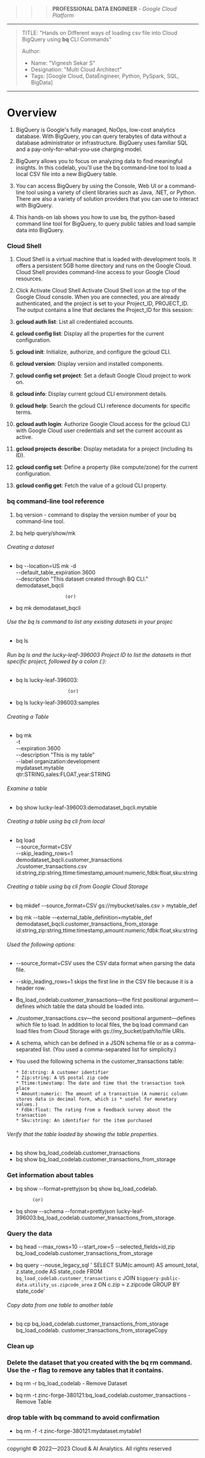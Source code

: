 >>> **PROFESSIONAL DATA ENGINEER** - *Google Cloud Platform*
------------------------

> TITLE: "Hands on Different ways of loading csv file into Cloud BigQuery using **bq** CLI Commands"
> 
> Author:
  >- Name: "Vignesh Sekar S"
  >- Designation: "Multi Cloud Architect"
  >- Tags: [Google Cloud, DataEngineer, Python, PySpark, SQL, BigData]

--------------------------------------------------------------------------------------------------------------------

# Overview

1. BigQuery is Google's fully managed, NoOps, low-cost analytics database. With BigQuery, you can query terabytes of data without a database administrator or infrastructure. BigQuery uses familiar SQL and a pay-only-for-what-you-use charging model. 
   
2. BigQuery allows you to focus on analyzing data to find meaningful insights. In this codelab, you'll use the bq command-line tool to load a local CSV file into a new BigQuery table.

3. You can access BigQuery by using the Console, Web UI or a command-line tool using a variety of client libraries such as Java, .NET, or Python. There are also a variety of solution providers that you can use to interact with BigQuery.

4. This hands-on lab shows you how to use bq, the python-based command line tool for BigQuery, to query public tables and load sample data into BigQuery.


###  Cloud Shell

1. Cloud Shell is a virtual machine that is loaded with development tools. It offers a persistent 5GB home directory and runs on the Google Cloud. Cloud Shell provides command-line access to your Google Cloud resources.

2. Click Activate Cloud Shell Activate Cloud Shell icon at the top of the Google Cloud console.
When you are connected, you are already authenticated, and the project is set to your Project_ID, PROJECT_ID. The output contains a line that declares the Project_ID for this session:

1. **gcloud auth list**: List all credentialed accounts.

2. **gcloud config list**: Display all the properties for the current configuration.

3. **gcloud init**: Initialize, authorize, and configure the gcloud CLI.

4. **gcloud version**: Display version and installed components.

5. **gcloud config set project**: Set a default Google Cloud project to work on.

6. **gcloud info**: Display current gcloud CLI environment details.

7. **gcloud help**: Search the gcloud CLI reference documents for specific terms.

8.  **gcloud auth login**: Authorize Google Cloud access for the gcloud CLI with Google Cloud user credentials and set the current account as active.

9. **gcloud projects describe**: Display metadata for a project (including its ID).

10. **gcloud config set**: Define a property (like compute/zone) for the current configuration.

11. **gcloud config get**: Fetch the value of a gcloud CLI property.


### bq command-line tool reference

1. bq version - command to display the version number of your bq command-line tool.

2. bq help query/show/mk
  
###### Creating a dataset

   *  bq --location=US mk -d \
    --default_table_expiration 3600 \
    --description "This dataset created through BQ CLI." \
    demodataset_bqcli

                            (or)

   * bq mk demodataset_bqcli   

###### Use the bq ls command to list any existing datasets in your projec

   * bq ls

###### Run bq ls and the lucky-leaf-396003 Project ID to list the datasets in that specific project, followed by a colon (:):

   * bq ls lucky-leaf-396003:

                            (or)

   * bq ls lucky-leaf-396003:samples

###### Creating a Table

   * bq mk \
    -t \
    --expiration 3600 \
    --description "This is my table" \
    --label organization:development \
    mydataset.mytable \
    qtr:STRING,sales:FLOAT,year:STRING

###### Examine a table

   * bq show lucky-leaf-396003:demodataset_bqcli.mytable 

###### Creating a table using bq cli from local

   * bq load \
      --source_format=CSV \
      --skip_leading_rows=1 \
      demodataset_bqcli.customer_transactions \
      ./customer_transactions.csv \
      id:string,zip:string,ttime:timestamp,amount:numeric,fdbk:float,sku:string

###### Creating a table using bq cli from Google Cloud Storage

   * bq mkdef --source_format=CSV gs://mybucket/sales.csv > mytable_def

   * bq mk --table --external_table_definition=mytable_def \
        demodataset_bqcli.customer_transactions_from_storage \
        id:string,zip:string,ttime:timestamp,amount:numeric,fdbk:float,sku:string


###### Used the following options:

  * --source_format=CSV uses the CSV data format when parsing the data file.
  * --skip_leading_rows=1 skips the first line in the CSV file because it is a header row.
  * Bq_load_codelab.customer_transactions—the first positional argument—defines which table the data should be loaded into.
  * ./customer_transactions.csv—the second positional argument—defines which file to load. In addition to local files, the bq load command can load files from Cloud Storage with gs://my_bucket/path/to/file URIs.
  * A schema, which can be defined in a JSON schema file or as a comma-separated list. (You used a comma-separated list for simplicity.)
  * You used the following schema in the customer_transactions table:

        * Id:string: A customer identifier
        * Zip:string: A US postal zip code
        * Ttime:timestamp: The date and time that the transaction took place
        * Amount:numeric: The amount of a transaction (A numeric column stores data in decimal form, which is * useful for monetary values.)
        * Fdbk:float: The rating from a feedback survey about the transaction
        * Sku:string: An identifier for the item purchased


###### Verify that the table loaded by showing the table properties.

   *  bq show bq_load_codelab.customer_transactions
   *  bq show bq_load_codelab.customer_transactions_from_storage


### Get information about tables

   *  bq show --format=prettyjson bq show bq_load_codelab.

                (or)

   *  bq show --schema --format=prettyjson lucky-leaf-396003:bq_load_codelab.customer_transactions_from_storage.


### Query the data

   *  bq head --max_rows=10 --start_row=5 --selected_fields=id,zip \
        bq_load_codelab.customer_transactions_from_storage

   *  bq query --nouse_legacy_sql '
        SELECT SUM(c.amount) AS amount_total, z.state_code AS state_code
        FROM `bq_load_codelab.customer_transactions` c
        JOIN `bigquery-public-data.utility_us.zipcode_area` z
        ON c.zip = z.zipcode
        GROUP BY state_code'

###### Copy data from one table to another table

   *  bq cp bq_load_codelab.customer_transactions_from_storage bq_load_codelab.  customer_transactions_from_storageCopy

### Clean up

### Delete the dataset that you created with the bq rm command. Use the -r flag to remove any tables that it contains.

   *  bq rm -r bq_load_codelab   - Remove Dataset

   *  bq rm -t zinc-forge-380121:bq_load_codelab.customer_transactions  - Remove Table

### drop table with bq command to avoid confirmation

   *  bq rm -f -t zinc-forge-380121:mydataset.mytable1


--------------------------------------------------------------------------------------------------------------------


  <div class="footer">
              copyright © 2022—2023 Cloud & AI Analytics. 
                                      All rights reserved
          </div>
